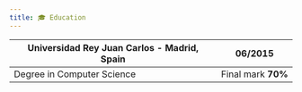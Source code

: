 ```yaml
---
title: 🎓 Education
---
```


| **Universidad Rey Juan Carlos - Madrid, Spain** | 06/2015            |
| ----------------------------------------------- | ------------------ |
| Degree in Computer Science                      | Final mark **70%** |
